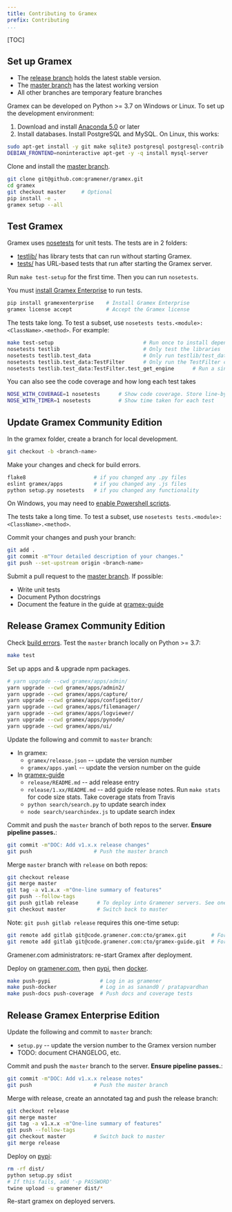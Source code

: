 ```yaml
---
title: Contributing to Gramex
prefix: Contributing
...
```


[TOC]

## Set up Gramex

- The [release branch](http://github.com/gramener/gramex/tree/release/)
  holds the latest stable version.
- The [master branch](http://github.com/gramener/gramex/tree/master/) has the
  latest working version
- All other branches are temporary feature branches

Gramex can be developed on Python >= 3.7 on Windows or Linux.
To set up the development environment:

1. Download and install [Anaconda 5.0](http://continuum.io/downloads) or later
2. Install databases. Install PostgreSQL and MySQL. On Linux, this works:

```bash
sudo apt-get install -y git make sqlite3 postgresql postgresql-contrib libpq-dev python-dev
DEBIAN_FRONTEND=noninteractive apt-get -y -q install mysql-server
```

Clone and install the [master branch](http://github.com/gramener/gramex/tree/master/).

```bash
git clone git@github.com:gramener/gramex.git
cd gramex
git checkout master     # Optional
pip install -e .
gramex setup --all
```

## Test Gramex

Gramex uses [nosetests](https://nose.readthedocs.io/en/latest/) for unit tests.
The tests are in 2 folders:

- [testlib/](https://github.com/gramener/gramex/tree/release/testlib/)
  has library tests that can run without starting Gramex.
- [tests/](https://github.com/gramener/gramex/tree/release/tests/)
  has URL-based tests that run after starting the Gramex server.

Run `make test-setup` for the first time. Then you can run `nosetests`.

You must [install Gramex Enterprise](../install/#install-gramex-enterprise) to run tests.

```bash
pip install gramexenterprise    # Install Gramex Enterprise
gramex license accept           # Accept the Gramex license
```

The tests take long. To test a subset, use `nosetests tests.<module>:<ClassName>.<method>`. For example:

```bash
make test-setup                             # Run once to install dependencies
nosetests testlib                           # Only test the libraries
nosetests testlib.test_data                 # Only run testlib/test_data.py
nosetests testlib.test_data:TestFilter      # Only run the TestFilter class
nosetests testlib.test_data:TestFilter.test_get_engine      # Run a single method
```

You can also see the code coverage and how long each test takes

```bash
NOSE_WITH_COVERAGE=1 nosetests      # Show code coverage. Store line-by-line results in htmlcov/
NOSE_WITH_TIMER=1 nosetests         # Show time taken for each test
```

## Update Gramex Community Edition

In the gramex folder, create a branch for local development.

```bash
git checkout -b <branch-name>
```

Make your changes and check for build errors.

```bash
flake8                      # if you changed any .py files
eslint gramex/apps          # if you changed any .js files
python setup.py nosetests   # if you changed any functionality
```

On Windows, you may need to [enable Powershell scripts](http://stackoverflow.com/a/18533754/100904).

The tests take a long time. To test a subset, use `nosetests tests.<module>:<ClassName>.<method>`.

Commit your changes and push your branch:

```bash
git add .
git commit -m"Your detailed description of your changes."
git push --set-upstream origin <branch-name>
```

Submit a pull request to the [master branch](http://github.com/gramener/gramex/tree/master/).
If possible:

- Write unit tests
- Document Python docstrings
- Document the feature in the guide at [gramex-guide][gramex-guide]


## Release Gramex Community Edition

Check [build errors](https://travis-ci.com/gramener/gramex).
Test the `master` branch locally on Python >= 3.7:

```bash
make test
```

Set up apps and & upgrade npm packages.

```bash
# yarn upgrade --cwd gramex/apps/admin/
yarn upgrade --cwd gramex/apps/admin2/
yarn upgrade --cwd gramex/apps/capture/
yarn upgrade --cwd gramex/apps/configeditor/
yarn upgrade --cwd gramex/apps/filemanager/
yarn upgrade --cwd gramex/apps/logviewer/
yarn upgrade --cwd gramex/apps/pynode/
yarn upgrade --cwd gramex/apps/ui/
```

Update the following and commit to `master` branch:

- In gramex:
    - `gramex/release.json` -- update the version number
    - `gramex/apps.yaml` -- update the version number on the guide
- In [gramex-guide][gramex-guide]
    - `release/README.md` -- add release entry
    - `release/1.xx/README.md` -- add guide release notes. Run `make stats` for code size stats. Take coverage stats from Travis
    - `python search/search.py` to update search index
    - `node search/searchindex.js` to update search index

Commit and push the `master` branch of both repos to the server.
**Ensure pipeline passes.**:

```bash
git commit -m"DOC: Add v1.x.x release changes"
git push                    # Push the master branch
```

Merge `master` branch with `release` on both repos:

```bash
git checkout release
git merge master
git tag -a v1.x.x -m"One-line summary of features"
git push --follow-tags
git push gitlab release      # To deploy into Gramener servers. See one-time setup below
git checkout master          # Switch back to master
```

Note: `git push gitlab release` requires this one-time setup:

```bash
git remote add gitlab git@code.gramener.com:cto/gramex.git        # For Gramex
git remote add gitlab git@code.gramener.com:cto/gramex-guide.git  # For Guide
```

Gramener.com administrators: re-start Gramex after deployment.

Deploy on [gramener.com](https://gramener.com/gramex-update/),
then [pypi](https://pypi.python.org/pypi/gramex),
then [docker](https://hub.docker.com/r/gramener/gramex/).

```bash
make push-pypi                # Log in as gramener
make push-docker              # Log in as sanand0 / pratapvardhan
make push-docs push-coverage  # Push docs and coverage tests
```

## Release Gramex Enterprise Edition

Update the following and commit to `master` branch:

- `setup.py` -- update the version number to the Gramex version number
- TODO: document CHANGELOG, etc.

Commit and push the `master` branch to the server. **Ensure pipeline passes.**:

```bash
git commit -m"DOC: Add v1.x.x release notes"
git push                    # Push the master branch
```

Merge with release, create an annotated tag and push the release branch:

```bash
git checkout release
git merge master
git tag -a v1.x.x -m"One-line summary of features"
git push --follow-tags
git checkout master         # Switch back to master
git merge release
```

Deploy on [pypi](https://pypi.python.org/pypi/gramexenterprise):

```bash
rm -rf dist/
python setup.py sdist
# If this fails, add '-p PASSWORD'
twine upload -u gramener dist/*
```
Re-start gramex on deployed servers.

[gramex-guide]: https://github.com/gramener/gramex-guide/
